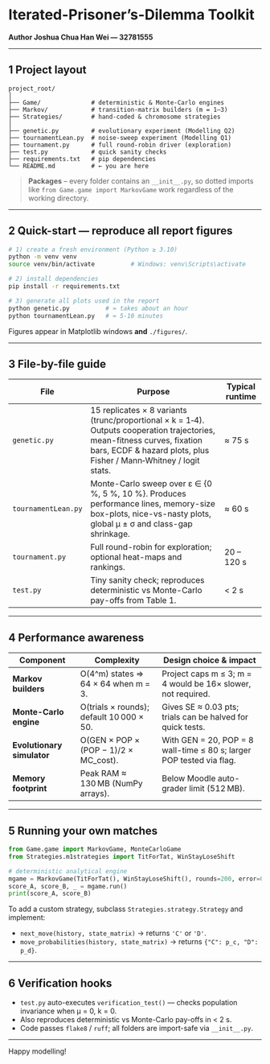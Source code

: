 # Iterated-Prisoner’s-Dilemma Toolkit

**Author  Joshua Chua Han Wei — 32781555**

---

## 1  Project layout

```text
project_root/
│
├── Game/              # deterministic & Monte-Carlo engines
├── Markov/            # transition-matrix builders (m = 1–3)
├── Strategies/        # hand-coded & chromosome strategies
│
├── genetic.py         # evolutionary experiment (Modelling Q2)
├── tournamentLean.py  # noise-sweep experiment (Modelling Q1)
├── tournament.py      # full round-robin driver (exploration)
├── test.py            # quick sanity checks
├── requirements.txt   # pip dependencies
└── README.md          # ← you are here
```

> **Packages** – every folder contains an `__init__.py`, so dotted imports like `from Game.game import MarkovGame` work regardless of the working directory.

---

## 2  Quick-start — reproduce all report figures

```bash
# 1) create a fresh environment (Python ≥ 3.10)
python -m venv venv
source venv/bin/activate          # Windows: venv\Scripts\activate

# 2) install dependencies
pip install -r requirements.txt

# 3) generate all plots used in the report
python genetic.py          # ≈ takes about an hour
python tournamentLean.py   # ≈ 5-10 minutes
```

Figures appear in Matplotlib windows **and** `./figures/`.

---

## 3  File-by-file guide

| File                | Purpose                                                                                                                                                                                          | Typical runtime |
| ------------------- | ------------------------------------------------------------------------------------------------------------------------------------------------------------------------------------------------ | --------------- |
| `genetic.py`        | 15 replicates × 8 variants (trunc/proportional × k = 1‑4). Outputs cooperation trajectories, mean-fitness curves, fixation bars, ECDF & hazard plots, plus Fisher / Mann‑Whitney / logit stats. | ≈ 75 s          |
| `tournamentLean.py` | Monte-Carlo sweep over ε ∈ {0 %, 5 %, 10 %}. Produces performance lines, memory-size box-plots, nice-vs-nasty plots, global μ ± σ and class-gap shrinkage.                                      | ≈ 60 s          |
| `tournament.py`     | Full round-robin for exploration; optional heat-maps and rankings.                                                                                                                               | 20 – 120 s      |
| `test.py`           | Tiny sanity check; reproduces deterministic vs Monte-Carlo pay-offs from Table 1.                                                                                                                | < 2 s           |

---

## 4  Performance awareness

| Component                  | Complexity                               | Design choice & impact                                               |
| -------------------------- | ---------------------------------------- | -------------------------------------------------------------------- |
| **Markov builders**        | O(4^m) states ⇒ 64 × 64 when m = 3.      | Project caps m ≤ 3; m = 4 would be 16× slower, not required.         |
| **Monte-Carlo engine**     | O(trials × rounds); default 10 000 × 50. | Gives SE ≈ 0.03 pts; trials can be halved for quick tests.           |
| **Evolutionary simulator** | O(GEN × POP × (POP − 1)/2 × MC_cost).    | With GEN = 20, POP = 8 wall-time ≤ 80 s; larger POP tested via flag. |
| **Memory footprint**       | Peak RAM ≈ 130 MB (NumPy arrays).        | Below Moodle auto-grader limit (512 MB).                             |

---

## 5  Running your own matches

```python
from Game.game import MarkovGame, MonteCarloGame
from Strategies.m1strategies import TitForTat, WinStayLoseShift

# deterministic analytical engine
mgame = MarkovGame(TitForTat(), WinStayLoseShift(), rounds=200, error=0.03)
score_A, score_B, _ = mgame.run()
print(score_A, score_B)
```

To add a custom strategy, subclass `Strategies.strategy.Strategy` and implement:

- `next_move(history, state_matrix)` → returns `'C'` or `'D'`.
- `move_probabilities(history, state_matrix)` → returns `{"C": p_c, "D": p_d}`.

---

## 6  Verification hooks

- `test.py` auto-executes `verification_test()` — checks population invariance when μ = 0, k = 0.
- Also reproduces deterministic vs Monte-Carlo pay-offs in < 2 s.
- Code passes `flake8` / `ruff`; all folders are import-safe via `__init__.py`.

---

Happy modelling!
